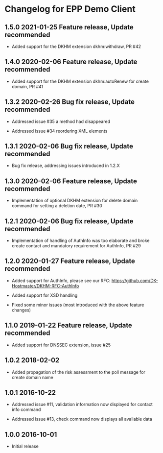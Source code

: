 # Changelog for EPP Demo Client

## 1.5.0 2021-01-25 Feature release, Update recommended

- Added support for the DKHM extension dkhm:withdraw, PR #42

## 1.4.0 2020-02-06 Feature release, Update recommended

- Added support for the DKHM extension dkhm:autoRenew for create domain, PR #41

## 1.3.2 2020-02-26 Bug fix release, Update recommended

- Addressed issue #35 a method had disappeared

- Addressed issue #34 reordering XML elements

## 1.3.1 2020-02-06 Bug fix release, Update recommended

- Bug fix release, addressing issues introduced in 1.2.X

## 1.3.0 2020-02-06 Feature release, Update recommended

- Implementation of optional DKHM extension for delete domain command for setting a deletion date, PR #30

## 1.2.1 2020-02-06 Bug fix release, Update recommended

- Implementation of handling of AuthInfo was too elaborate and broke create contact and mandatory requirement for AuthInfo, PR #29

## 1.2.0 2020-01-27 Feature release, Update recommended

- Added support for AuthInfo, please see our RFC: https://github.com/DK-Hostmaster/DKHM-RFC-AuthInfo

- Added support for XSD handling

- Fixed some minor issues (most introduced with the above feature changes)

## 1.1.0 2019-01-22 Feature release, Update recommended

- Added support for DNSSEC extension, issue #25

## 1.0.2 2018-02-02

- Added propagation of the risk assessment to the poll message for create domain name

## 1.0.1 2016-10-22

- Addressed issue #11, validation information now displayed for contact info command

- Addressed issue #13, check command now displays all available data

## 1.0.0 2016-10-01

- Initial release

